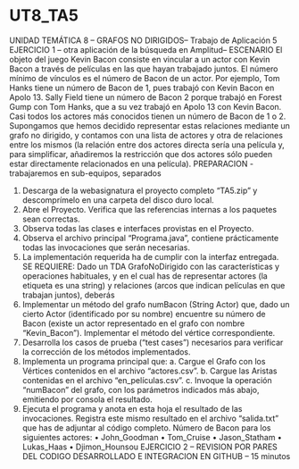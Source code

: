 # UT8_TA5

UNIDAD TEMÁTICA 8 – GRAFOS NO DIRIGIDOS– Trabajo de Aplicación 5
EJERCICIO 1 – otra aplicación de la búsqueda en Amplitud–
ESCENARIO
El objeto del juego Kevin Bacon consiste en vincular a un actor con Kevin Bacon a través de películas en las que
hayan trabajado juntos. El número mínimo de vínculos es el número de Bacon de un actor. Por ejemplo, Tom Hanks
tiene un número de Bacon de 1, pues trabajó con Kevin Bacon en Apolo 13. Sally Field tiene un número de Bacon 2
porque trabajó en Forest Gump con Tom Hanks, que a su vez trabajó en Apolo 13 con Kevin Bacon. Casi todos los
actores más conocidos tienen un número de Bacon de 1 o 2. Supongamos que hemos decidido representar estas
relaciones mediante un grafo no dirigido, y contamos con una lista de actores y otra de relaciones entre los mismos
(la relación entre dos actores directa sería una película y, para simplificar, añadiremos la restricción que dos actores
sólo pueden estar directamente relacionados en una película).
PREPARACION - trabajaremos en sub-equipos, separados
1. Descarga de la webasignatura el proyecto completo “TA5.zip” y descomprímelo en una carpeta del disco
duro local.
2. Abre el Proyecto. Verifica que las referencias internas a los paquetes sean correctas.
3. Observa todas las clases e interfaces provistas en el Proyecto.
4. Observa el archivo principal “Programa.java”, contiene prácticamente todas las invocaciones que serán
necesarias.
5. La implementación requerida ha de cumplir con la interfaz entregada.
SE REQUIERE:
Dado un TDA GrafoNoDirigido con las características y operaciones habituales, y en el cual has de representar
actores (la etiqueta es una string) y relaciones (arcos que indican películas en que trabajan juntos), deberás
1. Implementar un método del grafo numBacon (String Actor) que, dado un cierto Actor (identificado por su
nombre) encuentre su número de Bacon (existe un actor representado en el grafo con nombre
“Kevin_Bacon”). Implementar el método del vértice correspondiente.
2. Desarrolla los casos de prueba (“test cases”) necesarios para verificar la corrección de los métodos
implementados.
3. Implementa un programa principal que:
a. Cargue el Grafo con los Vértices contenidos en el archivo “actores.csv”.
b. Cargue las Aristas contenidas en el archivo “en_películas.csv”.
c. Invoque la operación “numBacon” del grafo, con los parámetros indicados más abajo, emitiendo por
consola el resultado.
4. Ejecuta el programa y anota en esta hoja el resultado de las invocaciones. Registra este mismo resultado en
el archivo “salida.txt” que has de adjuntar al código completo.
Número de Bacon para los siguientes actores:
• John_Goodman
• Tom_Cruise
• Jason_Statham
• Lukas_Haas
• Djimon_Hounsou
EJERCICIO 2 –
REVISION POR PARES DEL CODIGO DESARROLLADO E INTEGRACION EN GITHUB – 15 minutos
